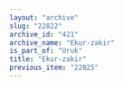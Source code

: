 ```yaml
---
layout: "archive"
slug: "22822"
archive_id: "421"
archive_name: "Ekur-zakir"
is_part_of: "Uruk"
title: "Ekur-zakir"
previous_item: "22825"
---
```

